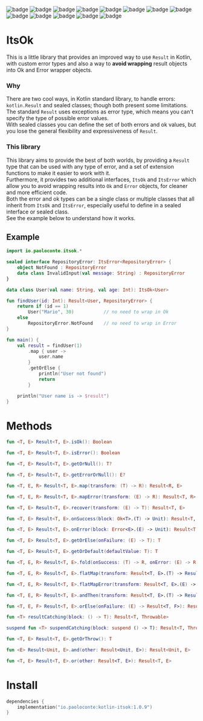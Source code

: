 ![badge][badge-android]
![badge][badge-jvm]
![badge][badge-js]
![badge][badge-nodejs]
![badge][badge-linux]
![badge][badge-windows]
![badge][badge-wasm]
![badge][badge-ios]
![badge][badge-mac]
![badge][badge-tvos]
![badge][badge-watchos]
![badge][badge-js-ir]
![badge][badge-apple-silicon]

# ItsOk
This is a little library that provides an improved way to use `Result` in Kotlin, with custom error types and also a way to **avoid wrapping** result objects into Ok and Error wrapper objects.

### Why
There are two cool ways, in Kotlin standard library, to handle errors: `kotlin.Result` and sealed classes; though both present some limitations.  
The standard `Result` uses exceptions as error type, which means you can't specify the type of possible error values.   
With sealed classes you can define the set of both errors and ok values, but you lose the general flexibility and expressiveness of `Result`.
### This library
This library aims to provide the best of both worlds, by providing a `Result` type that can be used with any type of error, 
and a set of extension functions to make it easier to work with it.  
Furthermore, it provides two additional interfaces, `ItsOk` and `ItsError` which allow you to avoid wrapping results into `Ok` and `Error` objects, for cleaner and more efficient code.  
Both the error and ok types can be a single class or multiple classes that all inherit from `ItsOk` and `ItsError`, especially useful to define in a sealed interface or sealed class.   
See the example below to understand how it works.

## Example
```kotlin
import io.paoloconte.itsok.*

sealed interface RepositoryError: ItsError<RepositoryError> {
    object NotFound : RepositoryError
    data class InvalidInput(val message: String) : RepositoryError
}

data class User(val name: String, val age: Int): ItsOk<User>

fun findUser(id: Int): Result<User, RepositoryError> {
    return if (id == 1)
        User("Mario", 30)           // no need to wrap in Ok
    else
        RepositoryError.NotFound    // no need to wrap in Error
}

fun main() {
    val result = findUser(1)
        .map { user ->
            user.name
        }
        .getOrElse {
            println("User not found")
            return
        }

    println("User name is -> $result")
}
```
# Methods
```kotlin
fun <T, E> Result<T, E>.isOk(): Boolean 

fun <T, E> Result<T, E>.isError(): Boolean 

fun <T, E> Result<T, E>.getOrNull(): T? 

fun <T, E> Result<T, E>.getErrorOrNull(): E?

fun <T, E, R> Result<T, E>.map(transform: (T) -> R): Result<R, E>

fun <T, E, R> Result<T, E>.mapError(transform: (E) -> R): Result<T, R>

fun <T, E> Result<T, E>.recover(transform: (E) -> T): Result<T, E>

fun <T, E> Result<T, E>.onSuccess(block: Ok<T>.(T) -> Unit): Result<T, E> 

fun <T, E> Result<T, E>.onError(block: Error<E>.(E) -> Unit): Result<T, E> 

fun <T, E> Result<T, E>.getOrElse(onFailure: (E) -> T): T

fun <T, E> Result<T, E>.getOrDefault(defaultValue: T): T

fun <T, E, R> Result<T, E>.fold(onSuccess: (T) -> R, onError: (E) -> R): R

fun <T, E, R> Result<T, E>.flatMap(transform: Result<T, E>.(T) -> Result<R, E>): Result<R, E>

fun <T, E, R> Result<T, E>.flatMapError(transform: Result<T, E>.(E) -> Result<T, R>): Result<T, R>

fun <T, E, R> Result<T, E>.andThen(transform: Result<T, E>.(T) -> Result<R, E>): Result<R, E>  // same as flatMap

fun <T, E, F> Result<T, E>.orElse(onFailure: (E) -> Result<T, F>): Result<T, F>  // same as flatMapError

fun <T> resultCatching(block: () -> T): Result<T, Throwable> 

suspend fun <T> suspendCatching(block: suspend () -> T): Result<T, Throwable>

fun <T, E> Result<T, E>.getOrThrow(): T

fun <E> Result<Unit, E>.and(other: Result<Unit, E>): Result<Unit, E>

fun <T, E> Result<T, E>.or(other: Result<T, E>): Result<T, E>
```

# Install
```kotlin
dependencies {
    implementation("io.paoloconte:kotlin-itsok:1.0.9")
}
```

[badge-android]: http://img.shields.io/badge/-android-6EDB8D.svg?style=flat
[badge-android-native]: http://img.shields.io/badge/support-[AndroidNative]-6EDB8D.svg?style=flat
[badge-jvm]: http://img.shields.io/badge/-jvm-DB413D.svg?style=flat
[badge-js]: http://img.shields.io/badge/-js-F8DB5D.svg?style=flat
[badge-js-ir]: https://img.shields.io/badge/support-[IR]-AAC4E0.svg?style=flat
[badge-nodejs]: https://img.shields.io/badge/-nodejs-68a063.svg?style=flat
[badge-linux]: http://img.shields.io/badge/-linux-2D3F6C.svg?style=flat
[badge-windows]: http://img.shields.io/badge/-windows-4D76CD.svg?style=flat
[badge-wasm]: https://img.shields.io/badge/-wasm-624FE8.svg?style=flat
[badge-apple-silicon]: http://img.shields.io/badge/support-[AppleSilicon]-43BBFF.svg?style=flat
[badge-ios]: http://img.shields.io/badge/-ios-CDCDCD.svg?style=flat
[badge-mac]: http://img.shields.io/badge/-macos-111111.svg?style=flat
[badge-watchos]: http://img.shields.io/badge/-watchos-C0C0C0.svg?style=flat
[badge-tvos]: http://img.shields.io/badge/-tvos-808080.svg?style=flat